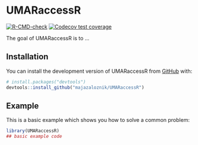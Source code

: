 
# UMARaccessR

<!-- badges: start -->
[![R-CMD-check](https://github.com/majazaloznik/UMARaccessR/actions/workflows/R-CMD-check.yaml/badge.svg)](https://github.com/majazaloznik/UMARaccessR/actions/workflows/R-CMD-check.yaml)
[![Codecov test coverage](https://codecov.io/gh/majazaloznik/UMARaccessR/branch/main/graph/badge.svg)](https://app.codecov.io/gh/majazaloznik/UMARaccessR?branch=main)
<!-- badges: end -->

The goal of UMARaccessR is to ...

## Installation

You can install the development version of UMARaccessR from [GitHub](https://github.com/) with:

``` r
# install.packages("devtools")
devtools::install_github("majazaloznik/UMARaccessR")
```

## Example

This is a basic example which shows you how to solve a common problem:

``` r
library(UMARaccessR)
## basic example code
```

